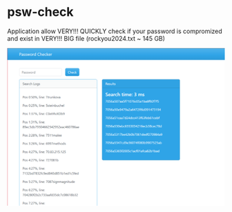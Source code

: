 # psw-check
Application allow VERY!!! QUICKLY check if your password is compromized and exist in VERY!!! BIG file (rockyou2024.txt ~ 145 GB)

![alt text](password_checker.png)
